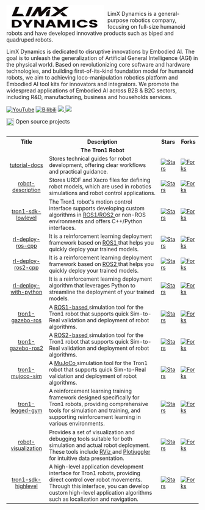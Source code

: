 <img src="doc/logo.png" width="255" height="64" style="float: left; margin-right: 10px;">

LimX Dynamics is a general-purpose robotics company, focusing on full-size humanoid robots and have developed innovative products such as biped and quadruped robots.

LimX Dynamics is dedicated to disruptive innovations by Embodied AI. The goal is to unleash the generalization of Artificial General Intelligence (AGI) in the physical world. Based on revolutionizing core software and hardware technologies, and building first-of-its-kind foundation model for humanoid robots, we aim to achieving loco-manipulation robotics platform and Embodied AI tool kits for innovators and integrators. We promote the widespread applications of Embodied AI across B2B & B2C sectors, including R&D, manufacturing, business and households services. 

[![YouTube](https://img.shields.io/badge/YouTube-ff0000?style=flat&logo=youtube&logoColor=white)](https://www.youtube.com/@LimXDynamics/featured)
[![Bilibili](https://img.shields.io/badge/-bilibili-ff69b4?style=flat&labelColor=ff69b4&logo=bilibili&logoColor=white)](https://space.bilibili.com/1172054289)
<a href="https://github.com/limxdynamics">
<img src="https://badges.strrl.dev/years/limxdynamics?style=flat-square&logo=github">
</a>
<a href="https://github.com/limxdynamics?tab=repositories">
<img src="https://badges.strrl.dev/repos/limxdynamics?style=flat-square&logo=github">
</a>


<table><tbody>

<div>
    <img src="https://149753425.v2.pressablecdn.com/wp-content/uploads/2009/06/osi_symbol_100X100_0.png" width="20" height="20" style="display:inline-block; vertical-align:top;">
    <span style="display:inline-block; vertical-align:top;">Open source projects</span> 
</div>

<!-- <tr><td colspan="1" rowspan="4"> -->

<table class="table table-striped table-bordered table-vcenter"/>
    <tbody>
    <tr><th> Title </th> <th>Description</th> <th>Stars</th> <th>Forks</th></tr>
    <tr><td colspan="4" align="center"><b>The Tron1 Robot</b></td></tr>
    <tr>
        <td align="center" ><a href="https://github.com/limxdynamics/tutorial-docs"> tutorial-docs </a></td>
        <td> Stores technical guides for robot development, offering clear workflows and practical guidance. </td>
        <td><a href="https://github.com/limxdynamics/tutorial-docs"><img alt="Stars" src="https://img.shields.io/github/stars/limxdynamics/tutorial-docs?style=flat-square"/></a></td>
        <td><a href="https://github.com/limxdynamics/tutorial-docs"><img alt="Forks" src="https://img.shields.io/github/forks/limxdynamics/tutorial-docs?style=flat-square"/></a></td>
    </tr>
    <tr>
        <td align="center" ><a href="https://github.com/limxdynamics/robot-description"> robot-description </a></td>
        <td> Stores URDF and Xacro files for defining robot models, which are used in robotics simulations and robot control applications. </td>
        <td><a href="https://github.com/limxdynamics/robot-description"><img alt="Stars" src="https://img.shields.io/github/stars/limxdynamics/robot-description?style=flat-square"/></a></td>
        <td><a href="https://github.com/limxdynamics/robot-description"><img alt="Forks" src="https://img.shields.io/github/forks/limxdynamics/robot-description?style=flat-square"/></a></td>
    </tr>
    <tr>
        <td align="center" ><a href="https://github.com/limxdynamics/pointfoot-sdk-lowlevel"> tron1-sdk-lowlevel </a></td>
        <td> The Tron1 robot's motion control interface supports developing custom algorithms in <a href="https://www.ros.org"> ROS1/ROS2 </a> or non-ROS environments and offers C++/Python interfaces. </td>
        <td><a href="https://github.com/limxdynamics/pointfoot-sdk-lowlevel"><img alt="Stars" src="https://img.shields.io/github/stars/limxdynamics/pointfoot-sdk-lowlevel?style=flat-square"/></a></td>
        <td><a href="https://github.com/limxdynamics/pointfoot-sdk-lowlevel"><img alt="Forks" src="https://img.shields.io/github/forks/limxdynamics/pointfoot-sdk-lowlevel?style=flat-square"/></a></td>
    </tr>
    <tr>
        <td align="center" ><a href="https://github.com/limxdynamics/rl-deploy-ros-cpp"> rl-deploy-ros-cpp </a></td>
        <td> It is a reinforcement learning deployment framework based on <a href="https://www.ros.org"> ROS1 </a> that helps you quickly deploy your trained models. </td>
        <td><a href="https://github.com/limxdynamics/rl-deploy-ros-cpp"><img alt="Stars" src="https://img.shields.io/github/stars/limxdynamics/rl-deploy-ros-cpp?style=flat-square"/></a></td>
        <td><a href="https://github.com/limxdynamics/rl-deploy-ros-cpp"><img alt="Forks" src="https://img.shields.io/github/forks/limxdynamics/rl-deploy-ros-cpp?style=flat-square"/></a></td>
    </tr>
    <tr>
        <td align="center" ><a href="https://github.com/limxdynamics/rl-deploy-ros2-cpp"> rl-deploy-ros2-cpp </a></td>
        <td> It is a reinforcement learning deployment framework based on <a href="https://www.ros.org"> ROS2 </a> that helps you quickly deploy your trained models. </td>
        <td><a href="https://github.com/limxdynamics/rl-deploy-ros2-cpp"><img alt="Stars" src="https://img.shields.io/github/stars/limxdynamics/rl-deploy-ros2-cpp?style=flat-square"/></a></td>
        <td><a href="https://github.com/limxdynamics/rl-deploy-ros2-cpp"><img alt="Forks" src="https://img.shields.io/github/forks/limxdynamics/rl-deploy-ros2-cpp?style=flat-square"/></a></td>
    </tr>
    <tr>
        <td align="center" ><a href="https://github.com/limxdynamics/rl-deploy-with-python"> rl-deploy-with-python </a></td>
        <td> It is a reinforcement learning deployment algorithm that leverages Python to streamline the deployment of your trained models. </td>
        <td><a href="https://github.com/limxdynamics/rl-deploy-with-python"><img alt="Stars" src="https://img.shields.io/github/stars/limxdynamics/rl-deploy-with-python?style=flat-square"/></a></td>
        <td><a href="https://github.com/limxdynamics/rl-deploy-with-python"><img alt="Forks" src="https://img.shields.io/github/forks/limxdynamics/rl-deploy-with-python?style=flat-square"/></a></td>
    </tr>
    <tr>
        <td align="center" ><a href="https://github.com/limxdynamics/pointfoot-gazebo-ros"> tron1-gazebo-ros </a></td>
        <td> A <a href="https://www.ros.org"> ROS1-based </a> simulation tool for the Tron1 robot that supports quick Sim-to-Real validation and deployment of robot algorithms. </td>
        <td><a href="https://github.com/limxdynamics/pointfoot-gazebo-ros"><img alt="Stars" src="https://img.shields.io/github/stars/limxdynamics/pointfoot-gazebo-ros?style=flat-square"/></a></td>
        <td><a href="https://github.com/limxdynamics/pointfoot-gazebo-ros"><img alt="Forks" src="https://img.shields.io/github/forks/limxdynamics/pointfoot-gazebo-ros?style=flat-square"/></a></td>
    </tr>
    <tr>
        <td align="center" ><a href="https://github.com/limxdynamics/pointfoot-gazebo-ros2"> tron1-gazebo-ros2 </a></td>
        <td> A <a href="https://www.ros.org"> ROS2-based </a> simulation tool for the Tron1 robot that supports quick Sim-to-Real validation and deployment of robot algorithms. </td>
        <td><a href="https://github.com/limxdynamics/pointfoot-gazebo-ros2"><img alt="Stars" src="https://img.shields.io/github/stars/limxdynamics/pointfoot-gazebo-ros2?style=flat-square"/></a></td>
        <td><a href="https://github.com/limxdynamics/pointfoot-gazebo-ros2"><img alt="Forks" src="https://img.shields.io/github/forks/limxdynamics/pointfoot-gazebo-ros2?style=flat-square"/></a></td>
    </tr>
    <tr>
        <td align="center" ><a href="https://github.com/limxdynamics/pointfoot-mujoco-sim.git"> tron1-mujoco-sim </a></td>
        <td> A <a href="https://mujoco.org"> MuJoCo </a> simulation tool for the Tron1 robot that supports quick Sim-to-Real validation and deployment of robot algorithms. </td>
        <td><a href="https://github.com/limxdynamics/pointfoot-mujoco-sim.git"><img alt="Stars" src="https://img.shields.io/github/stars/limxdynamics/pointfoot-mujoco-sim?style=flat-square"/></a></td>
        <td><a href="https://github.com/limxdynamics/pointfoot-mujoco-sim.git"><img alt="Forks" src="https://img.shields.io/github/forks/limxdynamics/pointfoot-mujoco-sim?style=flat-square"/></a></td>
    </tr>
    <tr>
        <td align="center" ><a href="https://github.com/limxdynamics/pointfoot-legged-gym"> tron1-legged-gym </a></td>
        <td> A reinforcement learning training framework designed specifically for Tron1 robots, 
        providing comprehensive tools for simulation and training, and supporting reinforcement learning in various environments. </td>
        <td><a href="https://github.com/limxdynamics/pointfoot-legged-gym"><img alt="Stars" src="https://img.shields.io/github/stars/limxdynamics/pointfoot-legged-gym?style=flat-square"/></a></td>
        <td><a href="https://github.com/limxdynamics/pointfoot-legged-gym"><img alt="Forks" src="https://img.shields.io/github/forks/limxdynamics/pointfoot-legged-gym?style=flat-square"/></a></td>
    </tr>
    <tr>
        <td align="center" ><a href="https://github.com/limxdynamics/robot-visualization"> robot-visualization </a></td>
        <td> Provides a set of visualization and debugging tools suitable for both simulation and actual robot deployment. 
        These tools include <a href="https://wiki.ros.org/rviz"> RViz </a> and <a href="https://plotjuggler.io"> Plotjuggler </a> for intuitive data presentation. </td>
        <td><a href="https://github.com/limxdynamics/robot-visualization"><img alt="Stars" src="https://img.shields.io/github/stars/limxdynamics/robot-visualization?style=flat-square"/></a></td>
        <td><a href="https://github.com/limxdynamics/robot-visualization"><img alt="Forks" src="https://img.shields.io/github/forks/limxdynamics/robot-visualization?style=flat-square"/></a></td>
    </tr>
    <tr>
        <td align="center" ><a href="https://github.com/limxdynamics/pointfoot-sdk-highlevel"> tron1-sdk-highlevel </a></td>
        <td> A high-level application development interface for Tron1 robots, providing direct control over robot movements. 
        Through this interface, you can develop custom high-level application algorithms such as localization and navigation. </td>
        <td><a href="https://github.com/limxdynamics/pointfoot-sdk-highlevel"><img alt="Stars" src="https://img.shields.io/github/stars/limxdynamics/pointfoot-sdk-highlevel?style=flat-square"/></a></td>
        <td><a href="https://github.com/limxdynamics/pointfoot-sdk-highlevel"><img alt="Forks" src="https://img.shields.io/github/forks/limxdynamics/pointfoot-sdk-highlevel?style=flat-square"/></a></td>
    </tr>
    </tbody>
</table>
